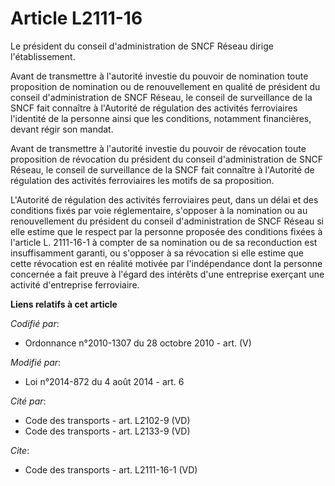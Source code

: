# Article L2111-16

Le président du conseil d'administration de SNCF Réseau dirige l'établissement. 

Avant de transmettre à l'autorité investie du pouvoir de nomination toute proposition de nomination ou de renouvellement en
qualité de président du conseil d'administration de SNCF Réseau, le conseil de surveillance de la SNCF fait connaître à
l'Autorité de régulation des activités ferroviaires l'identité de la personne ainsi que les conditions, notamment
financières, devant régir son mandat. 

Avant de transmettre à l'autorité investie du pouvoir de révocation toute proposition de révocation du président du conseil
d'administration de SNCF Réseau, le conseil de surveillance de la SNCF fait connaître à l'Autorité de régulation des
activités ferroviaires les motifs de sa proposition. 

L'Autorité de régulation des activités ferroviaires peut, dans un délai et des conditions fixés par voie réglementaire,
s'opposer à la nomination ou au renouvellement du président du conseil d'administration de SNCF Réseau si elle estime que le
respect par la personne proposée des conditions fixées à l'article L. 2111-16-1 à compter de sa nomination ou de sa
reconduction est insuffisamment garanti, ou s'opposer à sa révocation si elle estime que cette révocation est en réalité
motivée par l'indépendance dont la personne concernée a fait preuve à l'égard des intérêts d'une entreprise exerçant une
activité d'entreprise ferroviaire.

**Liens relatifs à cet article**

_Codifié par_:

  - Ordonnance n°2010-1307 du 28 octobre 2010 - art. (V)

_Modifié par_:

  - Loi n°2014-872 du 4 août 2014 - art. 6

_Cité par_:

  - Code des transports - art. L2102-9 (VD)
  - Code des transports - art. L2133-9 (VD)

_Cite_:

  - Code des transports - art. L2111-16-1 (VD)
